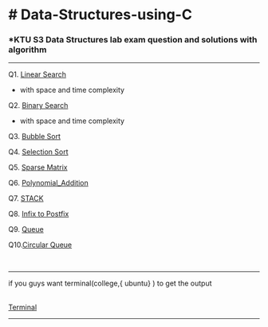<h1> # Data-Structures-using-C </h1>

<h3>*KTU S3 Data Structures lab exam question and solutions with algorithm</h3>

<hr>

Q1. [Linear Search ](https://github.com/abhinavomanakuttan/Data-Structures-using-C/tree/main/01_Linear_Search)
<br>

  * with space and time complexity

Q2. [ Binary Search ](https://github.com/abhinavomanakuttan/Data-Structures-using-C/tree/main/02_Binary_Search.C)
<br>

  * with space and time complexity

Q3. [ Bubble Sort ](https://github.com/abhinavomanakuttan/Data-Structures-using-C/tree/main/03_Bubble_sort.C)

Q4. [ Selection Sort ](https://github.com/abhinavomanakuttan/Data-Structures-using-C/tree/main/04_Selection_Sort)

Q5. [ Sparse Matrix ](https://github.com/abhinavomanakuttan/Data-Structures-using-C/tree/main/05_Sparse_Matrix)

Q6. [ Polynomial_Addition ](https://github.com/abhinavomanakuttan/Data-Structures-using-C/tree/main/06_Polynomial_Addition)

Q7. [ STACK ](https://github.com/abhinavomanakuttan/Data-Structures-using-C/tree/main/07_STACK)

Q8. [ Infix to Postfix ](https://github.com/abhinavomanakuttan/Data-Structures-using-C/tree/main/08_InfixToPostfix)

Q9. [Queue](https://github.com/abhinavomanakuttan/Data-Structures-using-C/tree/main/09_Queue)

Q10.[Circular Queue](10_Circular_Queue)

<br>
<hr>
if you guys want terminal(college,{ ubuntu} ) to get the output 
<br>
<br>

[Terminal](https://github.com/joshyajith863/html_with_Basic_Css/tree/main)

<hr>
